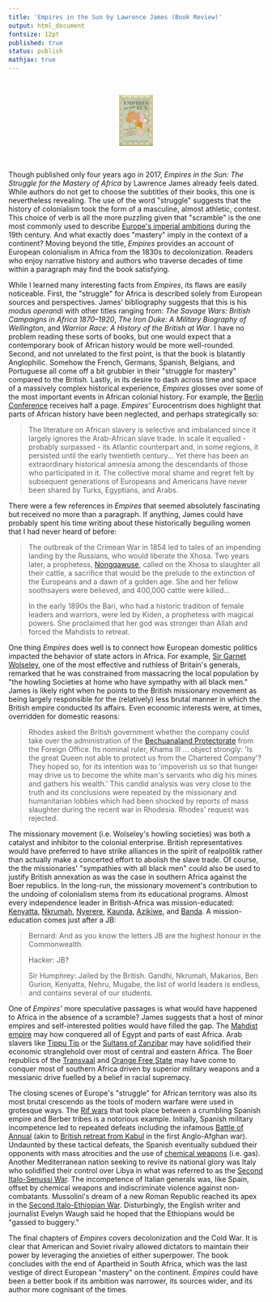 ```yaml
---
title: 'Empires in the Sun by Lawrence James (Book Review)'
output: html_document
fontsize: 12pt
published: true
status: publish
mathjax: true
---
```


<br>
<p align="center"><img src="/figures/empires.jpg" width="13%"></p>
<br>

Though published only four years ago in 2017, *Empires in the Sun: The Struggle for the Mastery of Africa* by Lawrence James already feels dated. While authors do not get to choose the subtitles of their books, this one is nevertheless revealing. The use of the word "struggle" suggests that the history of colonialism took the form of a masculine, almost athletic, contest. This choice of verb is all the more puzzling given that "scramble" is the one most commonly used to describe [Europe's imperial ambitions](https://en.wikipedia.org/wiki/Scramble_for_Africa) during the 19th century. And what exactly does "mastery" imply in the context of a continent? Moving beyond the title, *Empires* provides an account of European colonialism in Africa from the 1830s to decolonization. Readers who enjoy narrative history and authors who traverse decades of time within a paragraph may find the book satisfying. 

While I learned many interesting facts from *Empires*, its flaws are easily noticeable. First, the "struggle" for Africa is described solely from European sources and perspectives. James' bibliography suggests that this is his *modus operandi* with other titles ranging from:  *The Savage Wars: British Campaigns in Africa 1870–1920*, *The Iron Duke: A Military Biography of Wellington*, and *Warrior Race: A History of the British at War*. I have no problem reading these sorts of books, but one would expect that a contemporary book of African history would be more well-rounded. Second, and not unrelated to the first point, is that the book is blatantly Anglophilic. Somehow the French, Germans, Spanish, Belgians, and Portuguese all come off a bit grubbier in their "struggle for mastery" compared to the British. Lastly, in its desire to dash across time and space of a massively complex historical experience, *Empires* glosses over some of the most important events in African colonial history. For example, the [Berlin Conference](https://en.wikipedia.org/wiki/Berlin_Conference) receives half a page.  *Empires'* Eurocentrism does highlight that parts of African history have been neglected, and perhaps strategically so:

> The literature on African slavery is selective and imbalanced since it largely ignores the Arab-African slave trade. In scale it equalled - probably surpassed - its Atlantic counterpart and, in some regions, it persisted until the early twentieth century... Yet there has been an extraordinary historical amnesia among the descendants of those who participated in it. The collective moral shame and regret felt by subsequent generations of Europeans and Americans have never been shared by Turks, Egyptians, and Arabs. 

There were a few references in *Empires* that seemed absolutely fascinating but received no more than a paragraph. If anything, James could have probably spent his time writing about these historically beguiling women that I had never heard of before:

> The outbreak of the Crimean War in 1854 led to tales of an impending landing by the Russians, who would liberate the Xhosa. Two years later, a prophetess, [Nongqawuse](https://en.wikipedia.org/wiki/Nongqawuse), called on the Xhosa to slaughter all their cattle, a sacrifice that would be the prelude to the extinction of the Europeans and a dawn of a golden age. She and her fellow soothsayers were believed, and 400,000 cattle were killed...
> 
> In the early 1890s the Bari, who had a historic tradition of female leaders and warriors, were led by Kiden, a prophetess with magical powers. She proclaimed that her god was stronger than Allah and forced the Mahdists to retreat.

One thing *Empires* does well is to connect how European domestic politics impacted the behavior of state actors in Africa. For example, [Sir Garnet Wolseley](https://en.wikipedia.org/wiki/Garnet_Wolseley,_1st_Viscount_Wolseley), one of the most effective and ruthless of Britain's generals, remarked that he was constrained from massacring the local population by "the howling Societies at home who have sympathy with all black men." James is likely right when he points to the British missionary movement as being largely responsible for the (relatively) less brutal manner in which the British empire conducted its affairs. Even economic interests were, at times, overridden for domestic reasons:

> Rhodes asked the British government whether the company could take over the administration of the [Bechuanaland Protectorate](https://en.wikipedia.org/wiki/Bechuanaland_Protectorate) from the Foreign Office. Its nominal ruler, Khama III ... object strongly: 'Is the great Queen not able to protect us from the Chartered Company'? They hoped so, for its intention was to 'impoverish us so that hunger may drive us to become the white man's servants who dig his mines and gathers his wealth.' This candid analysis was very close to the truth and its conclusions were repeated by the missionary and humanitarian lobbies which had been shocked by reports of mass slaughter during the recent war in Rhodesia. Rhodes' request was rejected.

The missionary movement (i.e. Wolseley's howling societies) was both a catalyst and inhibitor to the colonial enterprise. British representatives would have preferred to have strike alliances in the spirit of realpolitik rather than actually make a concerted effort to abolish the slave trade. Of course, the the missionaries' "sympathies with all black men" could also be used to justify British annexation as was the case in southern Africa against the Boer republics. In the long-run, the missionary movement's contribution to the undoing of colonialism stems from its educational programs. Almost every independence leader in British-Africa was mission-educated: [Kenyatta](https://en.wikipedia.org/wiki/Jomo_Kenyatta), [Nkrumah](https://en.wikipedia.org/wiki/Kwame_Nkrumah), [Nyerere](https://en.wikipedia.org/wiki/Julius_Nyerere), [Kaunda](https://en.wikipedia.org/wiki/Kenneth_Kaunda), [Azikiwe](https://en.wikipedia.org/wiki/Nnamdi_Azikiwe), and [Banda](https://en.wikipedia.org/wiki/Hastings_Banda). A mission-education comes just after a JB:

> Bernard: And as you know the letters JB are the highest honour in the Commonwealth.
>
> Hacker: JB?
>
> Sir Humphrey: Jailed by the British. Gandhi, Nkrumah, Makarios, Ben Gurion, Kenyatta, Nehru, Mugabe, the list of world leaders is endless, and contains several of our students.

One of *Empires'* more speculative passages is what would have happened to Africa in the absence of a scramble? James suggests that a host of minor empires and self-interested polities would have filled the gap. The [Mahdist empire](https://en.wikipedia.org/wiki/Mahdist_State) may how conquered all of Egypt and parts of east Africa. Arab slavers like [Tippu Tip](https://en.wikipedia.org/wiki/Tippu_Tip) or the [Sultans of Zanzibar](https://en.wikipedia.org/wiki/Sultanate_of_Zanzibar) may have solidified their economic stranglehold over most of central and eastern Africa. The Boer republics of the [Transvaal](https://en.wikipedia.org/wiki/Transvaal_Colony) and [Orange Free State](https://en.wikipedia.org/wiki/Orange_Free_State) may have come to conquer most of southern Africa driven by superior military weapons and a messianic drive fuelled by a belief in racial supremacy.

The closing scenes of Europe's "struggle" for African territory was also its most brutal crescendo as the tools of modern warfare were used in grotesque ways. The [Rif wars](https://en.wikipedia.org/wiki/Rif_War) that took place between a crumbling Spanish empire and Berber tribes is a notorious example. Initially, Spanish military incompetence led to repeated defeats including the infamous [Battle of Annual](https://en.wikipedia.org/wiki/Battle_of_Annual) (akin to [British retreat from Kabul](https://en.wikipedia.org/wiki/1842_retreat_from_Kabul) in the first Anglo-Afghan war). Undaunted by these tactical defeats, the Spanish eventually subdued their opponents with mass atrocities and the use of [chemical weapons](https://en.wikipedia.org/wiki/Spanish_use_of_chemical_weapons_in_the_Rif_War) (i.e. gas). Another Mediterranean nation seeking to revive its national glory was Italy who solidified their control over Libya in what was referred to as the [Second Italo-Senussi War](https://en.wikipedia.org/wiki/Second_Italo-Senussi_War). The incompetence of Italian generals was, like Spain, offset by chemical weapons and indiscriminate violence against non-combatants. Mussolini's dream of a new Roman Republic reached its apex in the [Second Italo-Ethiopian War](https://en.wikipedia.org/wiki/Second_Italo-Ethiopian_War). Disturbingly, the English writer and journalist Evelyn Waugh said he hoped that the Ethiopians would be "gassed to buggery." 

The final chapters of *Empires* covers decolonization and the Cold War. It is clear that American and Soviet rivalry allowed dictators to maintain their power by leveraging the anxieties of either superpower. The book concludes with the end of Apartheid in South Africa, which was the last vestige of direct European "mastery" on the continent. *Empires* could have been a better book if its ambition was narrower, its sources wider, and its author more cognisant of the times.  